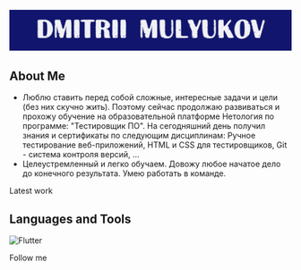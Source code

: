 ![Header](assets/logoza.png)

## About Me
- Люблю ставить перед собой сложные, интересные задачи и цели (без них скучно жить). Поэтому сейчас продолжаю развиваться и прохожу обучение на образовательной платформе Нетология по программе: "Тестировщик ПО". На сегодняшний день получил знания и сертификаты по следующим дисциплинам: Ручное тестирование веб-приложений, HTML и CSS для тестировщиков, Git - система контроля версий, ...
- Целеустремленный и легко обучаем. Довожу любое начатое дело до конечного результата. Умею работать в команде.

Latest work

## Languages and Tools
![Flutter](https://img.shields.io/badge/-Flutter-000000?style=for-the-badge&logo=flutter&logoColor=#318CE7FF)

Follow me